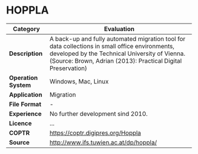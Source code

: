 # HOPPLA

| Category | Evaluation |
| --- | --- |
| **Description**  | A back-up and fully automated migration tool for data collections in small office environments, developed by the Technical University of Vienna. (Source: Brown, Adrian (2013): Practical Digital Preservation) |
| **Operation System**  | Windows, Mac, Linux |
| **Application**  | Migration |
| **File Format** | - |
| **Experience** | No further development sind 2010. |
| **Licence** | ... |
| **COPTR** | https://coptr.digipres.org/Hoppla |
| **Source** | http://www.ifs.tuwien.ac.at/dp/hoppla/ |
